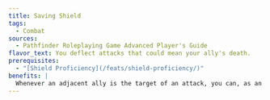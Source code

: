 ```yaml
---
title: Saving Shield
tags:
  - Combat
sources:
  - Pathfinder Roleplaying Game Advanced Player's Guide
flavor_text: You deflect attacks that could mean your ally's death.
prerequisites:
  - "[Shield Proficiency](/feats/shield-proficiency/)"
benefits: |
  Whenever an adjacent ally is the target of an attack, you can, as an immediate action, grant that adjacent ally a +2 shield bonus to AC. You must be wielding a light shield, heavy shield, or tower shield to use this feat.
---
```



